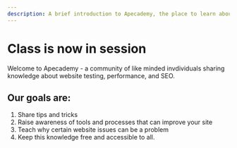 ```yaml
---
description: A brief introduction to Apecademy, the place to learn about website testing, performance, and SEO.
---
```


# Class is now in session

Welcome to Apecademy - a community of like minded invdividuals sharing knowledge about website testing, performance, and SEO.

## Our goals are:

1. Share tips and tricks
2. Raise awareness of tools and processes that can improve your site
3. Teach why certain website issues can be a problem 
4. Keep this knowledge free and accessible to all.
